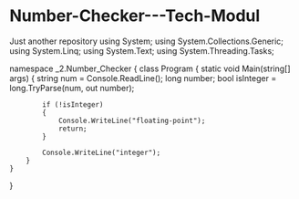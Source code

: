 # Number-Checker---Tech-Modul
Just another repository
using System;
using System.Collections.Generic;
using System.Linq;
using System.Text;
using System.Threading.Tasks;

namespace _2.Number_Checker
{
    class Program
    {
        static void Main(string[] args)
        {
            string num = Console.ReadLine();
            long number;
            bool isInteger = long.TryParse(num, out number);

            if (!isInteger)
            {
                Console.WriteLine("floating-point");
                return;
            }

            Console.WriteLine("integer");
        }
    }
}
